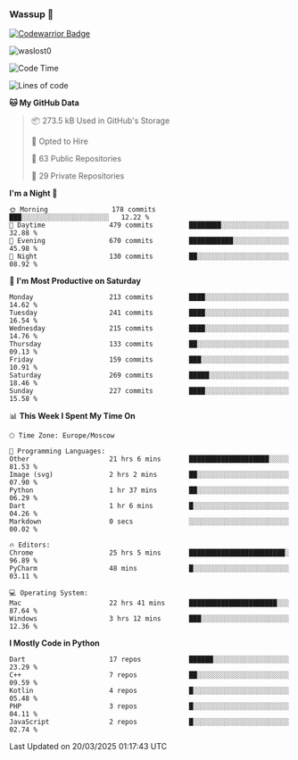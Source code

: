 ### Wassup 👋

[![Codewarrior Badge](https://www.codewars.com/users/waslost/badges/small)](https://www.codewars.com/users/waslost)

<p align="left"> <img src="https://komarev.com/ghpvc/?username=waslost0" alt="waslost0" /></p>

<!--START_SECTION:waka-->
![Code Time](http://img.shields.io/badge/Code%20Time-5%2C461%20hrs%2048%20mins-blue)

![Lines of code](https://img.shields.io/badge/From%20Hello%20World%20I%27ve%20Written-1.5%20million%20lines%20of%20code-blue)

**🐱 My GitHub Data** 

> 📦 273.5 kB Used in GitHub's Storage 
 > 
> 💼 Opted to Hire
 > 
> 📜 63 Public Repositories 
 > 
> 🔑 29 Private Repositories 
 > 
**I'm a Night 🦉** 

```text
🌞 Morning                178 commits         ███░░░░░░░░░░░░░░░░░░░░░░   12.22 % 
🌆 Daytime                479 commits         ████████░░░░░░░░░░░░░░░░░   32.88 % 
🌃 Evening                670 commits         ███████████░░░░░░░░░░░░░░   45.98 % 
🌙 Night                  130 commits         ██░░░░░░░░░░░░░░░░░░░░░░░   08.92 % 
```
📅 **I'm Most Productive on Saturday** 

```text
Monday                   213 commits         ████░░░░░░░░░░░░░░░░░░░░░   14.62 % 
Tuesday                  241 commits         ████░░░░░░░░░░░░░░░░░░░░░   16.54 % 
Wednesday                215 commits         ████░░░░░░░░░░░░░░░░░░░░░   14.76 % 
Thursday                 133 commits         ██░░░░░░░░░░░░░░░░░░░░░░░   09.13 % 
Friday                   159 commits         ███░░░░░░░░░░░░░░░░░░░░░░   10.91 % 
Saturday                 269 commits         █████░░░░░░░░░░░░░░░░░░░░   18.46 % 
Sunday                   227 commits         ████░░░░░░░░░░░░░░░░░░░░░   15.58 % 
```


📊 **This Week I Spent My Time On** 

```text
🕑︎ Time Zone: Europe/Moscow

💬 Programming Languages: 
Other                    21 hrs 6 mins       ████████████████████░░░░░   81.53 % 
Image (svg)              2 hrs 2 mins        ██░░░░░░░░░░░░░░░░░░░░░░░   07.90 % 
Python                   1 hr 37 mins        ██░░░░░░░░░░░░░░░░░░░░░░░   06.29 % 
Dart                     1 hr 6 mins         █░░░░░░░░░░░░░░░░░░░░░░░░   04.26 % 
Markdown                 0 secs              ░░░░░░░░░░░░░░░░░░░░░░░░░   00.02 % 

🔥 Editors: 
Chrome                   25 hrs 5 mins       ████████████████████████░   96.89 % 
PyCharm                  48 mins             █░░░░░░░░░░░░░░░░░░░░░░░░   03.11 % 

💻 Operating System: 
Mac                      22 hrs 41 mins      ██████████████████████░░░   87.64 % 
Windows                  3 hrs 12 mins       ███░░░░░░░░░░░░░░░░░░░░░░   12.36 % 
```

**I Mostly Code in Python** 

```text
Dart                     17 repos            ██████░░░░░░░░░░░░░░░░░░░   23.29 % 
C++                      7 repos             ██░░░░░░░░░░░░░░░░░░░░░░░   09.59 % 
Kotlin                   4 repos             █░░░░░░░░░░░░░░░░░░░░░░░░   05.48 % 
PHP                      3 repos             █░░░░░░░░░░░░░░░░░░░░░░░░   04.11 % 
JavaScript               2 repos             █░░░░░░░░░░░░░░░░░░░░░░░░   02.74 % 
```




 Last Updated on 20/03/2025 01:17:43 UTC
<!--END_SECTION:waka-->

